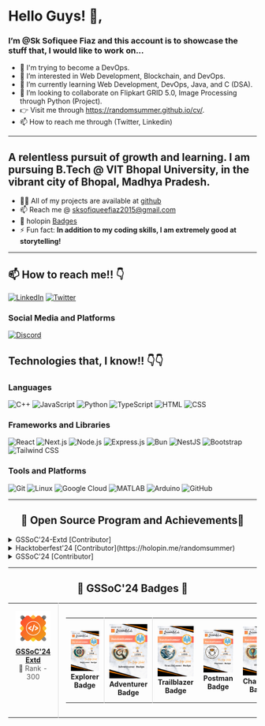 <h1>Hello Guys! 👋, </h1>
 
<h3>I’m @Sk Sofiquee Fiaz and this account is to showcase the stuff that, I would like to work on...</h3>

 - 💯 I'm trying to become a DevOps.
 - 👀 I’m interested in Web Development, Blockchain, and DevOps.
 - 🌱 I’m currently learning Web Development, DevOps, Java, and C (DSA).
 - 💞️ I’m looking to collaborate on Flipkart GRID 5.0, Image Processing through Python (Project).
 - 👉 Visit me through https://randomsummer.github.io/cv/.
 - 📫 How to reach me through (Twitter, Linkedin)

<hr>

<h2> A relentless pursuit of growth and learning. I am pursuing B.Tech @ VIT Bhopal University, in the vibrant city of Bhopal, Madhya Pradesh. <br></hr>
</h2>

- 👨‍💻 All of my projects are available at [github](https://github.com/RandomSummer)
- 📫 Reach me @ sksofiqueefiaz2015@gmail.com
- 🏅 holopin [Badges](https://www.holopin.io/@randomsummer#badges)
- ⚡ Fun fact: **In addition to my coding skills, I am extremely good at storytelling!**
   
<hr>

## 📫 How to reach me!! 👇
[![LinkedIn](https://img.shields.io/badge/LinkedIn-0077B5?style=flat&logo=linkedin&logoColor=white)](https://www.linkedin.com/in/sk-sofiquee-fiaz-31a859250/)
[![Twitter](https://img.shields.io/badge/Twitter-1DA1F2?style=flat&logo=twitter&logoColor=white)](https://x.com/SOS_F8)

### Social Media and Platforms
[![Discord](https://img.shields.io/badge/Discord-7289DA?style=flat&logo=discord&logoColor=white)](https://discordapp.com/users/stealstreet)

## Technologies that, I know!! 👇👇

### Languages
![C++](https://img.shields.io/badge/C++-00599C?style=flat&logo=cplusplus&logoColor=white)
![JavaScript](https://img.shields.io/badge/JavaScript-F7DF1E?style=flat&logo=javascript&logoColor=black)
![Python](https://img.shields.io/badge/Python-3776AB?style=flat&logo=python&logoColor=white)
![TypeScript](https://img.shields.io/badge/TypeScript-3178C6?style=flat&logo=typescript&logoColor=white)
![HTML](https://img.shields.io/badge/HTML5-E34F26?style=flat&logo=html5&logoColor=white)
![CSS](https://img.shields.io/badge/CSS3-1572B6?style=flat&logo=css3&logoColor=white)

### Frameworks and Libraries
![React](https://img.shields.io/badge/React-61DAFB?style=flat&logo=react&logoColor=black)
![Next.js](https://img.shields.io/badge/Next.js-000000?style=flat&logo=nextdotjs&logoColor=white)
![Node.js](https://img.shields.io/badge/Node.js-339933?style=flat&logo=nodedotjs&logoColor=white)
![Express.js](https://img.shields.io/badge/Express.js-000000?style=flat&logo=express&logoColor=white)
![Bun](https://img.shields.io/badge/Bun-000000?style=flat&logo=bun&logoColor=white)
![NestJS](https://img.shields.io/badge/NestJS-E0234E?style=flat&logo=nestjs&logoColor=white)
![Bootstrap](https://img.shields.io/badge/Bootstrap-7952B3?style=flat&logo=bootstrap&logoColor=white)
![Tailwind CSS](https://img.shields.io/badge/Tailwind%20CSS-06B6D4?style=flat&logo=tailwindcss&logoColor=white)

### Tools and Platforms
![Git](https://img.shields.io/badge/Git-F05032?style=flat&logo=git&logoColor=white)
![Linux](https://img.shields.io/badge/Linux-FCC624?style=flat&logo=linux&logoColor=black)
![Google Cloud](https://img.shields.io/badge/Google%20Cloud-4285F4?style=flat&logo=googlecloud&logoColor=white)
![MATLAB](https://img.shields.io/badge/MATLAB-0076A8?style=flat&logo=mathworks&logoColor=white)
![Arduino](https://img.shields.io/badge/Arduino-00979D?style=flat&logo=arduino&logoColor=white)
![GitHub](https://img.shields.io/badge/GitHub-181717?style=flat&logo=github&logoColor=white)

<hr>

<h2 align='center'>🎉 Open Source Program and Achievements🎉</h2>

<details>
  <summary> GSSoC'24-Extd [Contributor] </summary>
  <br>
</details>

<details>
  <summary> Hacktoberfest'24 [Contributor](https://holopin.me/randomsummer) </summary>
  <br>
  <img width="100%" src="https://github.com/user-attachments/assets/5199e359-cbc2-4504-85e2-3e96f66b45f8" alt="sofiquee" />
</details>

<details>
  <summary> GSSoC'24 [Contributor] </summary>
  <br> 
</details>

<hr>

<h2 align="center"> 🎉 GSSoC'24 Badges 🎉</h2>
<div align="center">
  <table>
    <tr align="center">
      <td style="border-right: 1px solid #dddddd; padding: 15px;" valign="top" width="50%">
        <a href="">
          <img src="https://github.com/PrAyAg9/PrAyAg9/blob/main/gssoc.png" alt="GirlScript Summer of Code" width="120" />
          <br>
          <strong> GSSoC'24 Extd </strong>
        </a>
        <br>
        <span style="font-size: 14px; color: #555555;">🏅 Rank - 300 </span>
        <br>
        <span style="font-size: 12px; color: #777777;">
        </span>
      </td>
      <td style="padding: 15px;" valign="top" width="50%">
        <table>
          <tr align="center">
            <td style="border-right: 1px solid #dddddd; padding: 10px;" width="100">
              <img src="https://github.com/RandomSummer/RandomSummer/blob/master/GSSoC'24%20Extd/Explorer%20Badge.png" alt="Explorer Badge" width="80" />
              <br>
              <strong>Explorer Badge</strong>
            </td>
            <td style="border-right: 1px solid #dddddd; padding: 10px;" width="100">
              <img src="https://github.com/RandomSummer/RandomSummer/blob/master/GSSoC'24%20Extd/Adventurer%20Badge.png" alt="Adventurer Badge" width="80" />
              <br>
              <strong>Adventurer Badge</strong>
            </td>
            <td style="padding: 10px;" width="100">
              <img src="https://github.com/RandomSummer/RandomSummer/blob/master/GSSoC'24%20Extd/Trailblazer%20Badge.png" alt="Trailblazer Badge" width="80" />
              <br>
              <strong>Trailblazer Badge</strong>
            </td>
	    <td style="padding: 10px;" width="100">
              <img src="https://github.com/RandomSummer/RandomSummer/blob/master/GSSoC'24%20Extd/Postman%20Badge.png" alt="Postman Badge" width="80" />
              <br>
              <strong>Postman Badge</strong>
            </td>
              <td style="border-right: 1px solid #dddddd; padding: 10px;" width="100">
              <img src="https://github.com/RandomSummer/RandomSummer/blob/master/GSSoC'24%20Extd/Champion%20Badge.png" alt="Champion Badge" width="80" />
              <br>
              <strong>Champion Badge</strong>
            </td>
            <td style="border-right: 1px solid #dddddd; padding: 10px;" width="100">
              <img src="https://github.com/RandomSummer/RandomSummer/blob/master/GSSoC'24%20Extd/Summit%20Seeker%20Badge.png" alt="Summit Seeker Badge" width="80" />
              <br>
              <strong>SummitSeeker Badge</strong>
            </td>
	    <td style="border-right: 1px solid #dddddd; padding: 10px;" width="100">
              <img src="https://github.com/RandomSummer/RandomSummer/blob/master/GSSoC'24%20Extd/Web3Hack%20Badge.png" alt="Innovator Badge" width="80" />
              <br>
              <strong>Web3 Badge</strong>
            </td>
        </table>
      </td>
    </tr>
  </table>
</div>
